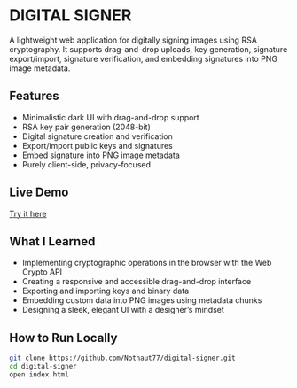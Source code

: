 # DIGITAL SIGNER

A lightweight web application for digitally signing images using RSA cryptography. It supports drag-and-drop uploads, key generation, signature export/import, signature verification, and embedding signatures into PNG image metadata.

## Features

- Minimalistic dark UI with drag-and-drop support  
- RSA key pair generation (2048-bit)  
- Digital signature creation and verification  
- Export/import public keys and signatures  
- Embed signature into PNG image metadata  
- Purely client-side, privacy-focused

## Live Demo

[Try it here](https://your-deployment-link.com)

## What I Learned

- Implementing cryptographic operations in the browser with the Web Crypto API  
- Creating a responsive and accessible drag-and-drop interface  
- Exporting and importing keys and binary data  
- Embedding custom data into PNG images using metadata chunks  
- Designing a sleek, elegant UI with a designer’s mindset

## How to Run Locally

```bash
git clone https://github.com/Notnaut77/digital-signer.git
cd digital-signer
open index.html
